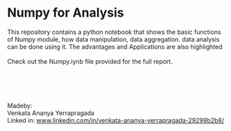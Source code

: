 # Numpy for Analysis
This repository contains a python notebook that shows the basic functions of Numpy module, how data manipulation, data aggregation. data analysis can be done using it. The advantages and Applications are also highlighted
<br>
<br>
Check out the Numpy.iynb file provided for the full report.
<br>
<br>
<br>
<br>
<br>
<br>
Madeby:<br>
Venkata Ananya Yerrapragada 
<br>
Linked in:  www.linkedin.com/in/venkata-ananya-yerrapragada-29299b2b8/
